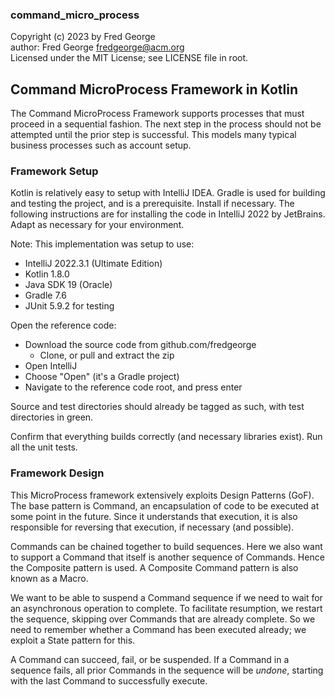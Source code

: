 ### command_micro_process

Copyright (c) 2023 by Fred George  
author: Fred George  fredgeorge@acm.org  
Licensed under the MIT License; see LICENSE file in root.


## Command MicroProcess Framework in Kotlin

The Command MicroProcess Framework supports processes that must
proceed in a sequential fashion. The next step in the process should
not be attempted until the prior step is successful. This models many
typical business processes such as account setup.

### Framework Setup

Kotlin is relatively easy to setup with IntelliJ IDEA. 
Gradle is used for building and testing the project, and is a 
prerequisite. Install if necessary.
The following instructions are for installing the code 
in IntelliJ 2022 by JetBrains. 
Adapt as necessary for your environment.

Note: This implementation was setup to use:

- IntelliJ 2022.3.1 (Ultimate Edition)
- Kotlin 1.8.0
- Java SDK 19 (Oracle)
- Gradle 7.6
- JUnit 5.9.2 for testing

Open the reference code:

- Download the source code from github.com/fredgeorge
    - Clone, or pull and extract the zip
- Open IntelliJ
- Choose "Open" (it's a Gradle project)
- Navigate to the reference code root, and press enter

Source and test directories should already be tagged as such,
with test directories in green.

Confirm that everything builds correctly (and necessary libraries exist).
Run all the unit tests.

### Framework Design

This MicroProcess framework extensively exploits Design Patterns (GoF).
The base pattern is Command, an encapsulation of code to be executed at 
some point in the future. Since it understands that execution, it is 
also responsible for reversing that execution, if necessary (and possible).

Commands can be chained together to build sequences. Here we also want
to support a Command that itself is another sequence of Commands. Hence
the Composite pattern is used. A Composite Command pattern is also known
as a Macro.

We want to be able to suspend a Command sequence if we need to wait
for an asynchronous operation to complete. To facilitate resumption, we
restart the sequence, skipping over Commands that are already complete.
So we need to remember whether a Command has been executed already; we 
exploit a State pattern for this.

A Command can succeed, fail, or be suspended. If a Command in a sequence
fails, all prior Commands in the sequence will be _undone_, starting
with the last Command to successfully execute.
